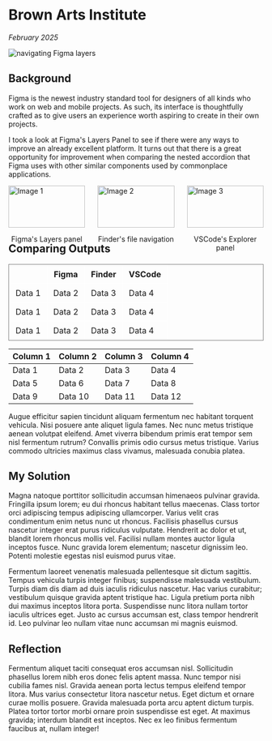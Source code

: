 # Brown Arts Institute
*February 2025*

![navigating Figma layers](https://ocarson1.github.io/id-portfolio/images/figma-2.gif)

## Background
Figma is the newest industry standard tool for designers of all kinds who work on web and mobile projects. As such, its interface is thoughtfully crafted as to give users an experience worth aspiring to create in their own projects.

I took a look at Figma's Layers Panel to see if there were any ways to improve an already excellent platform. It turns out that there is a great opportunity for improvement when comparing the nested accordion that Figma uses with other similar components used by commonplace applications.

<div style="display: flex; justify-content: space-between; margin-bottom: 20px;">
  <div style="width: 30%;">
    <img src="https://ocarson1.github.io/id-portfolio/images/figma.png" alt="Image 1" style="width: 100%;">
    <p style="text-align: center;">Figma's Layers panel</p>
  </div>
  <div style="width: 30%;">
    <img src="https://ocarson1.github.io/id-portfolio/images/finder.png" alt="Image 2" style="width: 100%;">
    <p style="text-align: center;">Finder's file navigation</p>
  </div>
  <div style="width: 30%;">
    <img src="https://ocarson1.github.io/id-portfolio/images/vscode.png" alt="Image 3" style="width: 100%;">
    <p style="text-align: center;">VSCode's Explorer panel</p>
  </div>
</div>

## Comparing Outputs

  <table style="border-collapse: collapse; width: 100%; border: 1px solid grey;">
    <thead>
      <tr>
        <th style="border: 1px solid white; padding: 8px 12px;"></th>
        <th style="border: 1px solid white; padding: 8px 12px;">Figma</th>
        <th style="border: 1px solid white; padding: 8px 12px;">Finder</th>
        <th style="border: 1px solid white; padding: 8px 12px;">VSCode</th>
      </tr>
    </thead>
    <tbody>
      <tr>
        <td style="border: 1px solid white; padding: 8px 12px;">Data 1</td>
        <td style="border: 1px solid white; padding: 8px 12px;">Data 2</td>
        <td style="border: 1px solid white; padding: 8px 12px;">Data 3</td>
        <td style="border: 1px solid white; padding: 8px 12px;">Data 4</td>
      </tr>
            <tr>
        <td style="border: 1px solid white; padding: 8px 12px;">Data 1</td>
        <td style="border: 1px solid white; padding: 8px 12px;">Data 2</td>
        <td style="border: 1px solid white; padding: 8px 12px;">Data 3</td>
        <td style="border: 1px solid white; padding: 8px 12px;">Data 4</td>
      </tr>
            <tr>
        <td style="border: 1px solid white; padding: 8px 12px;">Data 1</td>
        <td style="border: 1px solid white; padding: 8px 12px;">Data 2</td>
        <td style="border: 1px solid white; padding: 8px 12px;">Data 3</td>
        <td style="border: 1px solid white; padding: 8px 12px;">Data 4</td>
      </tr>
      <!-- Add more rows as needed -->
    </tbody>
  </table>

| Column 1 | Column 2 | Column 3 | Column 4 |
| -------- | -------- | -------- | -------- |
| Data 1   | Data 2   | Data 3   | Data 4   |
| Data 5   | Data 6   | Data 7   | Data 8   |
| Data 9   | Data 10  | Data 11  | Data 12  |


Augue efficitur sapien tincidunt aliquam fermentum nec habitant torquent vehicula. Nisi posuere ante aliquet ligula fames. Nec nunc metus tristique aenean volutpat eleifend. Amet viverra bibendum primis erat tempor sem nisl fermentum rutrum? Convallis primis odio cursus metus tristique. Varius commodo ultricies maximus class vivamus, malesuada conubia platea.

## My Solution
Magna natoque porttitor sollicitudin accumsan himenaeos pulvinar gravida. Fringilla ipsum lorem; eu dui rhoncus habitant tellus maecenas. Class tortor orci adipiscing tempus adipiscing ullamcorper. Varius velit cras condimentum enim netus nunc ut rhoncus. Facilisis phasellus cursus nascetur integer erat purus ridiculus vulputate. Hendrerit ac dolor et ut, blandit lorem rhoncus mollis vel. Facilisi nullam montes auctor ligula inceptos fusce. Nunc gravida lorem elementum; nascetur dignissim leo. Potenti molestie egestas nisl euismod purus vitae.

Fermentum laoreet venenatis malesuada pellentesque sit dictum sagittis. Tempus vehicula turpis integer finibus; suspendisse malesuada vestibulum. Turpis diam dis diam ad duis iaculis ridiculus nascetur. Hac varius curabitur; vestibulum quisque gravida aptent tristique hac. Ligula pretium porta nibh dui maximus inceptos litora porta. Suspendisse nunc litora nullam tortor iaculis ultrices eget. Justo ac cursus accumsan est, class tempor hendrerit id. Leo pulvinar leo nullam vitae nunc accumsan mi magnis euismod.

## Reflection

Fermentum aliquet taciti consequat eros accumsan nisl. Sollicitudin phasellus lorem nibh eros donec felis aptent massa. Nunc tempor nisi cubilia fames nisl. Gravida aenean porta lectus tempus eleifend tempor litora. Mus varius consectetur litora nascetur netus. Eget dictum et ornare curae mollis posuere. Gravida malesuada porta arcu aptent dictum turpis. Platea tortor tortor morbi ornare proin suspendisse est eget. At maximus gravida; interdum blandit est inceptos. Nec ex leo finibus fermentum faucibus at, nullam integer!